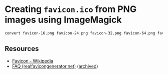 # Creating `favicon.ico` from PNG images using ImageMagick

```sh
convert favicon-16.png favicon-24.png favicon-32.png favicon-64.png favicon-128.png favicon-256.png favicon.ico
```

## Resources

-   [Favicon - Wikipedia](https://en.wikipedia.org/wiki/Favicon)
-   [FAQ (realfavicongenerator.net)](https://realfavicongenerator.net/faq) ([archived](https://archive.is/https://realfavicongenerator.net/faq))
